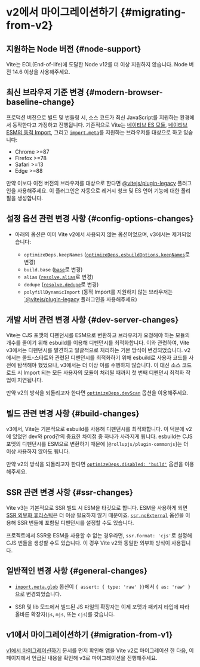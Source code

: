 # v2에서 마이그레이션하기 {#migrating-from-v2}

## 지원하는 Node 버전 {#node-support}

Vite는 EOL(End-of-life)에 도달한 Node v12를 더 이상 지원하지 않습니다. Node 버전 14.6 이상을 사용해주세요.

## 최신 브라우저 기준 변경 {#modern-browser-baseline-change}

프로덕션 버전으로 빌드 및 번들링 시, 소스 코드가 최신 JavaScript를 지원하는 환경에서 동작한다고 가정하고 진행됩니다. 기존적으로 Vite는 [네이티브 ES 모듈](https://caniuse.com/es6-module), [네이티브 ESM의 동적 Import](https://caniuse.com/es6-module-dynamic-import), 그리고 [`import.meta`](https://caniuse.com/mdn-javascript_statements_import_meta)를 지원하는 브라우저를 대상으로 하고 있습니다:

- Chrome >=87
- Firefox >=78
- Safari >=13
- Edge >=88

만약 이보다 이전 버전의 브라우저를 대상으로 한다면 [@vitejs/plugin-legacy](https://github.com/vitejs/vite/tree/main/packages/plugin-legacy) 플러그인을 사용해주세요. 이 플러그인은 자동으로 레거시 청크 및 ES 언어 기능에 대한 폴리필을 생성합니다.

## 설정 옵션 관련 변경 사항 {#config-options-changes}

- 아래의 옵션은 이미 Vite v2에서 사용되지 않는 옵션이었으며, v3에서는 제거되었습니다:

  - `optimizeDeps.keepNames` ([`optimizeDeps.esbuildOptions.keepNames`](../config/dep-optimization-options.md#optimizedepsesbuildoptions)로 변경)
  - `build.base` ([`base`](../config/shared-options.md#base)로 변경)
  - `alias` ([`resolve.alias`](../config/shared-options.md#resolvealias)로 변경)
  - `dedupe` ([`resolve.dedupe`](../config/shared-options.md#resolvededupe)로 변경)
  - `polyfillDynamicImport` (동적 Import를 지원하지 않는 브라우저는 [`@vitejs/plugin-legacy](https://github.com/vitejs/vite/tree/main/packages/plugin-legacy) 플러그인을 사용해주세요)

## 개발 서버 관련 변경 사항 {#dev-server-changes}

Vite는 CJS 포맷의 디펜던시를 ESM으로 변환하고 브라우저가 요청해야 하는 모듈의 개수를 줄이기 위해 esbuild를 이용해 디펜던시를 최적화합니다. 이와 관련하여, Vite v3에서는 디펜던시를 발견하고 일괄적으로 처리하는 기본 방식이 변경되었습니다. v2에서는 콜드-스타트와 관련된 디펜던시를 최적화하기 위해 esbuild로 사용자 코드를 사전에 탐색해야 했었으나, v3에서는 더 이상 이를 수행하지 않습니다. 이 대신 소스 코드 로드 시 Import 되는 모든 사용자의 모듈이 처리될 때까지 첫 번째 디펜던시 최적화 작업이 지연됩니다.

만약 v2의 방식을 되돌리고자 한다면 [`optimizeDeps.devScan`](../config/dep-optimization-options.md#optimizedepsdevscan) 옵션을 이용해주세요.

## 빌드 관련 변경 사항 {#build-changes}

v3에서, Vite는 기본적으로 esbuild를 사용해 디펜던시를 최적화합니다. 이 덕분에 v2에 있었던 dev와 prod간의 중요한 차이점 중 하나가 사라지게 됩니다. esbuild는 CJS 포맷의 디펜던시를 ESM으로 변환하기 때문에 [`@rollupjs/plugin-commonjs`]는 더 이상 사용하지 않아도 됩니다.

만약 v2의 방식을 되돌리고자 한다면 [`optimizeDeps.disabled: 'build'`](../config/dep-optimization-options.md#optimizedepsdisabled) 옵션을 이용해주세요.

## SSR 관련 변경 사항 {#ssr-changes}

Vite v3는 기본적으로 SSR 빌드 시 ESM을 타깃으로 합니다. ESM을 사용하게 되면 [SSR 외부화 휴리스틱](../guide/ssr.html#ssr-externals)은 더 이상 필요하지 않기 때문이죠. [`ssr.noExternal`](../config/ssr-options.md#ssrnoexternal) 옵션을 이용해 SSR 번들에 포함될 디펜던시를 설정할 수도 있습니다.

프로젝트에서 SSR용 ESM을 사용할 수 없는 경우라면, `ssr.format: 'cjs'`로 설정해 CJS 번들을 생성할 수도 있습니다. 이 경우 Vite v2와 동일한 외부화 방식이 사용됩니다.

## 일반적인 변경 사항 {#general-changes}

- [`import.meta.glob`](features.md#glob-import-as) 옵션이 `{ assert: { type: 'raw' }}`에서 `{ as: 'raw' }`으로 변경되었습니다.

- SSR 및 lib 모드에서 빌드된 JS 파일의 확장자는 이제 포맷과 패키지 타입에 따라 올바른 확장자(`js`, `mjs`, 또는 `cjs`)를 갖습니다.

## v1에서 마이그레이션하기 {#migration-from-v1}

[v1에서 마이그레이션하기](./migration-from-v1.md) 문서를 먼저 확인해 앱을 Vite v2로 마이그레이션 한 다음, 이 페이지에서 언급된 내용을 확인해 v3로 마이그레이션을 진행해주세요.
